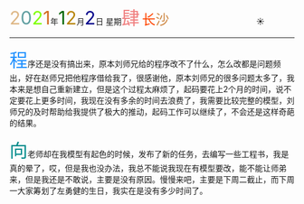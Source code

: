 <font size=6><font color=#DEB887>2</font><font color=#5F9EA0>0</font><font color=7FFF00>2</font><font color=#D2691E>1</font></font>年<font size=6 color=006400>1</font><font size=6 color=#B8860B>2</font>月<font size=6 color=#00008B>2</font>日 星期<font size=6 color=#F08080>肆</font>
<font size=5><font color=#FF4500>长</font><font color=#CD853F>沙</font></font>&emsp;&emsp;&emsp;&emsp;&emsp;&emsp;&emsp;&emsp;&emsp;&emsp;&emsp;:sunny:

----

<font size=6 color=#1E90FF>程</font>序还是没有搞出来，原本刘师兄给的程序改不了什么，怎么改都是问题频出，好在赵师兄把他程序借给我了，很感谢他，原本刘师兄的很多问题太多了，我本来是想自己重新建立，但是这个过程太麻烦了，起码要花上2个月的时间，说不定要花上更多时间，我现在没有多余的时间去浪费了，我需要比较完整的模型，刘师兄的及时帮助给我提供了极大的推动，起码工作可以继续了，不会还是这样奇葩的结果。

<font size=6 color=#008B8B>向</font>老师却在我模型有起色的时候，发布了新的任务，去编写一些工程书，我是真的晕了，哎，但是我也没办法，我总不能说我现在有模型要改，能不能让师弟来，但是我还是不敢说，主要是没有原因。慢慢来吧，主要是下周二截止，而下周一大家筹划了左勇健的生日，我实在是没有多少时间了。

